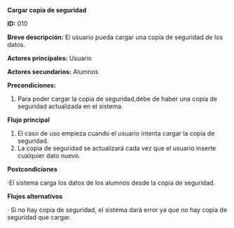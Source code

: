 **Cargar copia de seguridad**


**ID:** 010


**Breve descripción:** El usuario pueda cargar una copia de seguridad de los datos.


**Actores principales:** Usuario


**Actores secundarios:** Alumnos


**Precondiciones:**


1. Para poder cargar la copia de seguridad,debe de haber una copia de seguridad actualizada en el sistema.


**Flujo principal**


1. El caso de uso empieza cuando el usuario intenta cargar la copia de seguridad.
2. La copia de seguridad se actualizará cada vez que el usuario inserte cualquier dato nuevo.


**Postcondiciones**


·El sistema carga los datos de los alumnos desde la copia de seguridad.


**Flujos alternativos**


· Si no hay copia de seguridad, el sistema dará error ya que no hay copia de seguridad que cargar.
